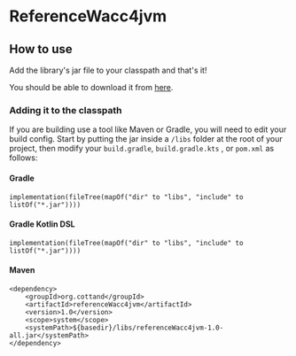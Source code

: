 # ReferenceWacc4jvm

## How to use

Add the library's jar file to your classpath and that's it!

You should be able to download it from
 [here](https://github.com/Cottand/refereneceWacc4jvm/raw/master/build/libs/referenceWacc4jvm-1.0-all.jar).
 
 ### Adding it to the classpath
 If you are building use a tool like Maven or Gradle, you will need to edit your build
 config. Start by putting the jar inside a `/libs` folder at the root of your project,
then modify your `build.gradle`, `build.gradle.kts` , or `pom.xml` as follows:
 #### Gradle
 ```
 implementation(fileTree(mapOf("dir" to "libs", "include" to listOf("*.jar"))))
```
 #### Gradle Kotlin DSL
 ```
 implementation(fileTree(mapOf("dir" to "libs", "include" to listOf("*.jar"))))
```

#### Maven
```
<dependency>
    <groupId>org.cottand</groupId>
    <artifactId>referenceWacc4jvm</artifactId>
    <version>1.0</version>
    <scope>system</scope>
    <systemPath>${basedir}/libs/referenceWacc4jvm-1.0-all.jar</systemPath>
</dependency>

```
